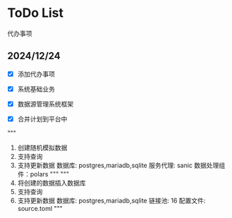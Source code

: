 # ToDo List

代办事项


## 2024/12/24

- [x] 添加代办事项
- [x] 系统基础业务
- [x] 数据源管理系统框架
- [x] 合并计划到平台中



"""
1. 创建随机模拟数据
2. 支持查询
3. 支持更新数据
数据库: postgres,mariadb,sqlite
服务代理: sanic
数据处理组件：polars
"""
"""
1. 将创建的数据插入数据库
2. 支持查询
3. 支持更新数据
数据库: postgres,mariadb,sqlite
链接池: 16
配置文件: source.toml
"""
